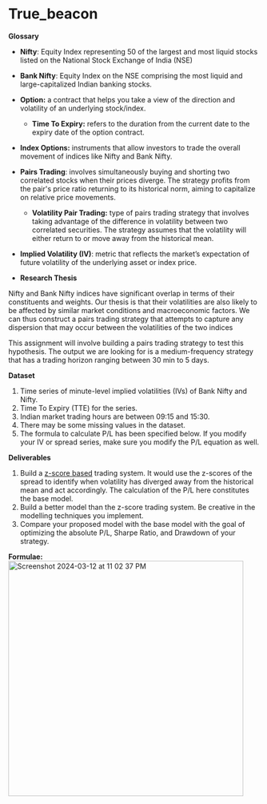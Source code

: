 # True_beacon

**Glossary**

- **Nifty**: Equity Index representing 50 of the largest and most liquid stocks listed on the National Stock Exchange of India (NSE)
- **Bank Nifty**: Equity Index on the NSE comprising the most liquid and large-capitalized Indian banking stocks.
- **Option:** a contract that helps you take a view of the direction and volatility of an underlying stock/index.
    - **Time To Expiry:** refers to the duration from the current date to the expiry date of the option contract.
- **Index Options:**  instruments that allow investors to trade the overall movement of indices like Nifty and Bank Nifty.
- **Pairs Trading**: involves simultaneously buying and shorting two correlated stocks when their prices diverge. The strategy profits from the pair's price ratio returning to its historical norm, aiming to capitalize on relative price movements.
    - **Volatility Pair Trading:** type of pairs trading strategy that involves taking advantage of the difference in volatility between two correlated securities. The strategy assumes that the volatility will either return to or move away from the historical mean.
- **Implied Volatility (IV)**: metric that reflects the market’s expectation of future volatility of the underlying asset or index price.

- **Research Thesis**

Nifty and Bank Nifty indices have significant overlap in terms of their constituents and weights. Our thesis is that their volatilities are also likely to be affected by similar market conditions and macroeconomic factors. We can thus construct a pairs trading strategy that attempts to capture any dispersion that may occur between the volatilities of the two indices

This assignment will involve building a pairs trading strategy to test this hypothesis. The output we are looking for is a medium-frequency strategy that has a trading horizon ranging between 30 min to 5 days. 

**Dataset**

1. Time series of minute-level implied volatilities (IVs) of Bank Nifty and Nifty.
2. Time To Expiry (TTE) for the series.
3. Indian market trading hours are between 09:15 and 15:30. 
4. There may be some missing values in the dataset.
5. The formula to calculate P/L has been specified below. If you modify your IV or spread series, make sure you modify the P/L equation as well.

**Deliverables**

1. Build a [z-score based](https://en.wikipedia.org/wiki/Standard_score) trading system. It would use the z-scores of the spread to identify when volatility has diverged away from the historical mean and act accordingly. The calculation of the P/L here constitutes the base model.
2. Build a better model than the z-score trading system. Be creative in the modelling techniques you implement.
3. Compare your proposed model with the base model with the goal of optimizing the absolute P/L, Sharpe Ratio, and Drawdown of your strategy.

**Formulae:**
<img width="470" alt="Screenshot 2024-03-12 at 11 02 37 PM" src="https://github.com/benjamin90s/True_beacon/assets/101950357/1548b563-e459-4c7e-b825-2e30baaeac12">

